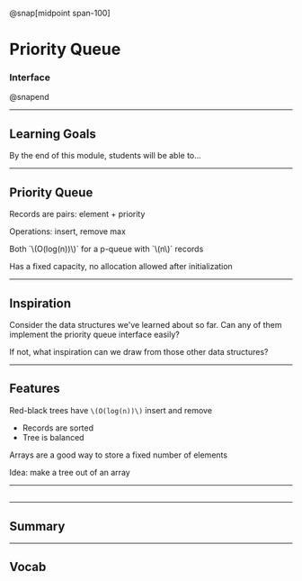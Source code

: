 @snap[midpoint span-100]

# Priority Queue

### Interface

@snapend

---

## Learning Goals

By the end of this module, students will be able to...

---

## Priority Queue

Records are pairs: element + priority

Operations: insert, remove max

<p class="small">Both `\(O(log(n))\)` for a p-queue with `\(n\)` records</p>

Has a fixed capacity, no allocation allowed after initialization

---

## Inspiration

Consider the data structures we've learned about so far. Can any of them implement the priority queue interface easily?

If not, what inspiration can we draw from those other data structures?

---

## Features

Red-black trees have `\(O(log(n))\)` insert and remove

<ul class="small">
<li>Records are sorted</li>
<li>Tree is balanced</li>
</ul>

Arrays are a good way to store a fixed number of elements

<p class="fragment">Idea: make a tree out of an array</p>

---

## 

---

## Summary

---

## Vocab